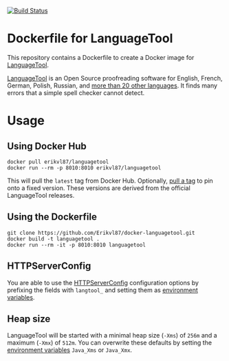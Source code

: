 [![Build Status](https://travis-ci.org/Erikvl87/docker-languagetool.svg?branch=master)](https://travis-ci.org/Erikvl87/docker-languagetool)
# Dockerfile for LanguageTool
This repository contains a Dockerfile to create a Docker image for [LanguageTool](https://github.com/languagetool-org/languagetool).

 [LanguageTool](https://www.languagetool.org/) is an Open Source proofreading software for English, French, German, Polish, Russian, and [more than 20 other languages](https://languagetool.org/languages/). It finds many errors that a simple spell checker cannot detect.

# Usage

## Using Docker Hub
```
docker pull erikvl87/languagetool
docker run --rm -p 8010:8010 erikvl87/languagetool
```

This will pull the `latest` tag from Docker Hub. Optionally, [pull a tag](https://hub.docker.com/r/erikvl87/languagetool/tags) to pin onto a fixed version. These versions are derived from the official LanguageTool releases.

## Using the Dockerfile
```
git clone https://github.com/Erikvl87/docker-languagetool.git
docker build -t languagetool .
docker run --rm -it -p 8010:8010 languagetool
```

## HTTPServerConfig
You are able to use the [HTTPServerConfig](https://languagetool.org/development/api/org/languagetool/server/HTTPServerConfig.html) configuration options by prefixing the fields with `langtool_` and setting them as [environment variables](https://docs.docker.com/engine/reference/commandline/run/#set-environment-variables--e---env---env-file).

## Heap size
LanguageTool will be started with a minimal heap size (`-Xms`) of `256m` and a maximum (`-Xmx`) of `512m`. You can overwrite these defaults by setting the [environment variables](https://docs.docker.com/engine/reference/commandline/run/#set-environment-variables--e---env---env-file) `Java_Xms` or `Java_Xmx`.